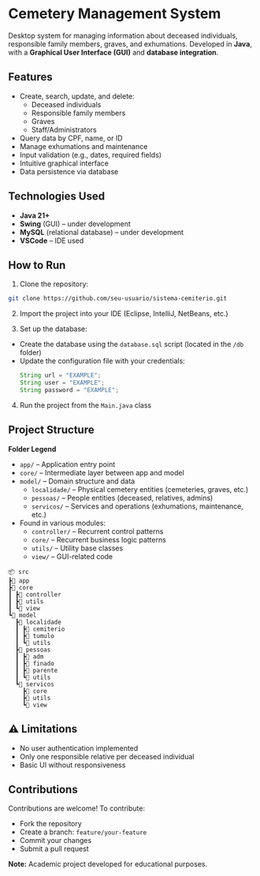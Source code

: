 # Cemetery Management System

Desktop system for managing information about deceased individuals, responsible family members, graves, and exhumations. Developed in **Java**, with a **Graphical User Interface (GUI)** and **database integration**.

## Features

- Create, search, update, and delete:
  - Deceased individuals
  - Responsible family members
  - Graves
  - Staff/Administrators
- Query data by CPF, name, or ID
- Manage exhumations and maintenance
- Input validation (e.g., dates, required fields)
- Intuitive graphical interface
- Data persistence via database

## Technologies Used

- **Java 21+**
- **Swing** (GUI) – under development
- **MySQL** (relational database) – under development
- **VSCode** – IDE used

## How to Run

1. Clone the repository:
  ```bash
  git clone https://github.com/seu-usuario/sistema-cemiterio.git
  ```
    
2. Import the project into your IDE (Eclipse, IntelliJ, NetBeans, etc.)  

3. Set up the database:
- Create the database using the `database.sql` script (located in the `/db` folder)
- Update the configuration file with your credentials:
  ```java
  String url = "EXAMPLE";
  String user = "EXAMPLE";
  String password = "EXAMPLE";
  ```

4. Run the project from the `Main.java` class

## Project Structure

**Folder Legend**
- `app/` – Application entry point
- `core/` – Intermediate layer between app and model
- `model/` – Domain structure and data
  - `localidade/` – Physical cemetery entities (cemeteries, graves, etc.)
  - `pessoas/` – People entities (deceased, relatives, admins)
  - `servicos/` – Services and operations (exhumations, maintenance, etc.)
- Found in various modules:
  - `controller/` – Recurrent control patterns
  - `core/` – Recurrent business logic patterns
  - `utils/` – Utility base classes
  - `view/` – GUI-related code

```
📦 src
┣📂 app
┣📂 core
┃ ┣📂 controller
┃ ┣📂 utils
┃ ┗📂 view
┗📂 model
  ┣📂 localidade
  ┃ ┣📂 cemiterio
  ┃ ┣📂 tumulo
  ┃ ┗📂 utils
  ┣📂 pessoas
  ┃ ┣📂 adm
  ┃ ┣📂 finado
  ┃ ┣📂 parente
  ┃ ┗📂 utils
  ┗📂 servicos
    ┣📂 core
    ┣📂 utils
    ┗📂 view
```

## ⚠️ Limitations

- No user authentication implemented
- Only one responsible relative per deceased individual
- Basic UI without responsiveness

## Contributions

Contributions are welcome! To contribute:

- Fork the repository
- Create a branch: `feature/your-feature`
- Commit your changes
- Submit a pull request

**Note:** Academic project developed for educational purposes.